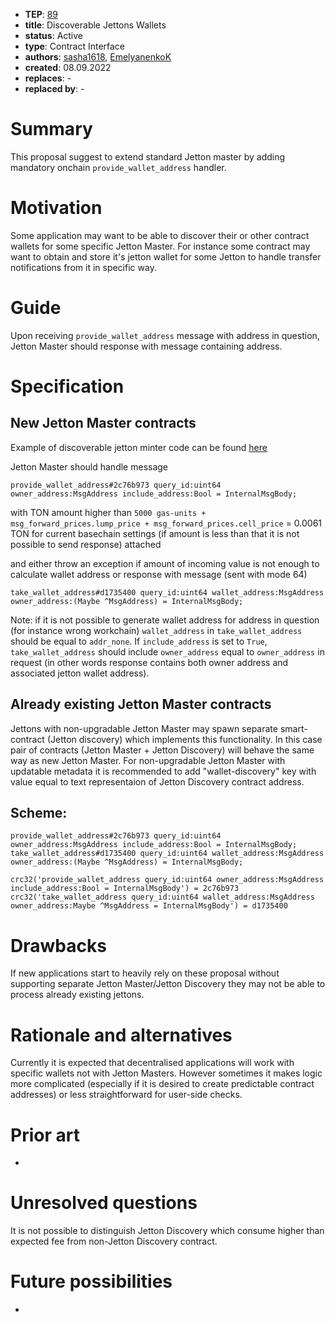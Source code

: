 - **TEP**: [89](https://github.com/ton-blockchain/TEPs/pull/89)
- **title**: Discoverable Jettons Wallets
- **status**: Active
- **type**: Contract Interface
- **authors**: [sasha1618](https://github.com/sasha1618), [EmelyanenkoK](https://github.com/EmelyanenkoK) 
- **created**: 08.09.2022 
- **replaces**: -
- **replaced by**: -

# Summary

This proposal suggest to extend standard Jetton master by adding mandatory onchain `provide_wallet_address` handler.

# Motivation

Some application may want to be able to discover their or other contract wallets for some specific Jetton Master. For instance some contract may want to obtain and store it's jetton wallet for some Jetton to handle transfer notifications from it in specific way.

# Guide

Upon receiving `provide_wallet_address` message with address in question, Jetton Master should response with message containing address.

# Specification

## New Jetton Master contracts
Example of discoverable jetton minter code can be found [here](https://github.com/ton-blockchain/token-contract/blob/main/ft/jetton-minter-discoverable.fc)


Jetton Master should handle message

`provide_wallet_address#2c76b973 query_id:uint64 owner_address:MsgAddress include_address:Bool = InternalMsgBody;`

with TON amount higher than `5000 gas-units + msg_forward_prices.lump_price + msg_forward_prices.cell_price` = 0.0061 TON for current basechain settings (if amount is less than that it is not possible to send response) attached

and either throw an exception if amount of incoming value is not enough to calculate wallet address or
response with message (sent with mode 64)

`take_wallet_address#d1735400 query_id:uint64 wallet_address:MsgAddress owner_address:(Maybe ^MsgAddress) = InternalMsgBody;`

Note: if it is not possible to generate wallet address for address in question (for instance wrong workchain) `wallet_address` in `take_wallet_address` should be equal to `addr_none`. If `include_address` is set to `True`, `take_wallet_address` should include `owner_address` equal to `owner_address` in request (in other words response contains both owner address and associated jetton wallet address).

## Already existing Jetton Master contracts

Jettons with non-upgradable Jetton Master may spawn separate smart-contract (Jetton discovery) which implements this functionality. In this case pair of contracts (Jetton Master + Jetton Discovery) will behave the same way as new Jetton Master. For non-upgradable Jetton Master with updatable metadata it is recommended to add "wallet-discovery" key with value equal to text representaion of Jetton Discovery contract address.

## Scheme:
```
provide_wallet_address#2c76b973 query_id:uint64 owner_address:MsgAddress include_address:Bool = InternalMsgBody;
take_wallet_address#d1735400 query_id:uint64 wallet_address:MsgAddress owner_address:(Maybe ^MsgAddress) = InternalMsgBody;
```

```
crc32('provide_wallet_address query_id:uint64 owner_address:MsgAddress include_address:Bool = InternalMsgBody') = 2c76b973
crc32('take_wallet_address query_id:uint64 wallet_address:MsgAddress owner_address:Maybe ^MsgAddress = InternalMsgBody') = d1735400
```

# Drawbacks

If new applications start to heavily rely on these proposal without supporting separate Jetton Master/Jetton Discovery they may not be able to process already existing jettons.

# Rationale and alternatives

Currently it is expected that decentralised applications will work with specific wallets not with Jetton Masters. However sometimes it makes logic more complicated (especially if it is desired to create predictable contract addresses) or less straightforward for user-side checks.

# Prior art

-

# Unresolved questions

It is not possible to distinguish Jetton Discovery which consume higher than expected fee from non-Jetton Discovery contract.

# Future possibilities

-

